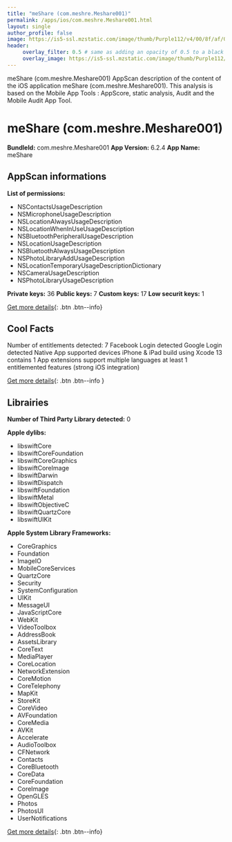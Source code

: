```yaml
---
title: "meShare (com.meshre.Meshare001)"
permalink: /apps/ios/com.meshre.Meshare001.html
layout: single
author_profile: false
image: https://is5-ssl.mzstatic.com/image/thumb/Purple112/v4/00/8f/af/008faf66-41ff-d098-cdba-10f2dcf3d442/AppIcon-Meshare-0-0-1x_U007emarketing-0-0-0-9-0-0-sRGB-0-0-0-GLES2_U002c0-512MB-85-220-0-0.png/512x512bb.jpg
header: 
     overlay_filter: 0.5 # same as adding an opacity of 0.5 to a black background
     overlay_image: https://is5-ssl.mzstatic.com/image/thumb/Purple112/v4/00/8f/af/008faf66-41ff-d098-cdba-10f2dcf3d442/AppIcon-Meshare-0-0-1x_U007emarketing-0-0-0-9-0-0-sRGB-0-0-0-GLES2_U002c0-512MB-85-220-0-0.png/512x512bb.jpg
---
```

meShare (com.meshre.Meshare001) AppScan description of the content of the iOS application meShare (com.meshre.Meshare001). This analysis is based on the Mobile App Tools : AppScore, static analysis, Audit and the Mobile Audit App Tool.

# meShare (com.meshre.Meshare001)

**BundleId:** com.meshre.Meshare001
**App Version:** 6.2.4
**App Name:** meShare


## AppScan informations 

**List of permissions:** 
- NSContactsUsageDescription
- NSMicrophoneUsageDescription
- NSLocationAlwaysUsageDescription
- NSLocationWhenInUseUsageDescription
- NSBluetoothPeripheralUsageDescription
- NSLocationUsageDescription
- NSBluetoothAlwaysUsageDescription
- NSPhotoLibraryAddUsageDescription
- NSLocationTemporaryUsageDescriptionDictionary
- NSCameraUsageDescription
- NSPhotoLibraryUsageDescription
  
  
**Private keys:** 36
**Public keys:** 7
**Custom keys:** 17
**Low securit keys:** 1
  
[Get more details](/pricing.html){: .btn .btn--info}

## Cool Facts

Number of entitlements detected: 7
Facebook Login detected
Google Login detected
Native App
supported devices iPhone & iPad
build using Xcode 13
contains 1 App extensions
support multiple languages
at least 1 entitlemented features (strong iOS integration)
  
[Get more details](/pricing.html){: .btn .btn--info }

## Librairies 
**Number of Third Party Library detected:** 0


**Apple dylibs:**
- libswiftCore
- libswiftCoreFoundation
- libswiftCoreGraphics
- libswiftCoreImage
- libswiftDarwin
- libswiftDispatch
- libswiftFoundation
- libswiftMetal
- libswiftObjectiveC
- libswiftQuartzCore
- libswiftUIKit


**Apple System Library Frameworks:**
- CoreGraphics
- Foundation
- ImageIO
- MobileCoreServices
- QuartzCore
- Security
- SystemConfiguration
- UIKit
- MessageUI
- JavaScriptCore
- WebKit
- VideoToolbox
- AddressBook
- AssetsLibrary
- CoreText
- MediaPlayer
- CoreLocation
- NetworkExtension
- CoreMotion
- CoreTelephony
- MapKit
- StoreKit
- CoreVideo
- AVFoundation
- CoreMedia
- AVKit
- Accelerate
- AudioToolbox
- CFNetwork
- Contacts
- CoreBluetooth
- CoreData
- CoreFoundation
- CoreImage
- OpenGLES
- Photos
- PhotosUI
- UserNotifications


  
[Get more details](/pricing.html){: .btn .btn--info}

